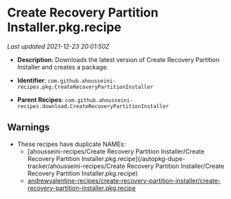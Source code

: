 # Create Recovery Partition Installer.pkg.recipe

_Last updated 2021-12-23 20:01:50Z_

- **Description**: Downloads the latest version of Create Recovery Partition Installer and creates a package.

- **Identifier**: `com.github.ahousseini-recipes.pkg.CreateRecoveryPartitionInstaller`

- **Parent Recipes**: `com.github.ahousseini-recipes.download.CreateRecoveryPartitionInstaller`


## Warnings

- These recipes have duplicate NAMEs:
    - [ahousseini-recipes/Create Recovery Partition Installer/Create Recovery Partition Installer.pkg.recipe](/autopkg-dupe-tracker/ahousseini-recipes/Create Recovery Partition Installer/Create Recovery Partition Installer.pkg.recipe)
    - [andrewvalentine-recipes/create-recovery-partition-installer/create-recovery-partition-installer.pkg.recipe](/autopkg-dupe-tracker/andrewvalentine-recipes/create-recovery-partition-installer/create-recovery-partition-installer.pkg.recipe)